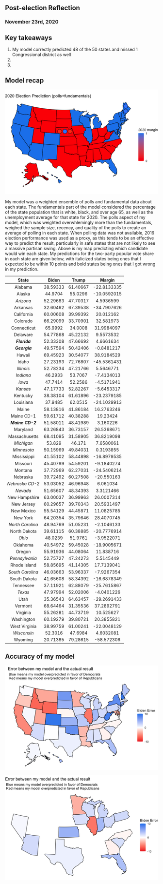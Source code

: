 ## Post-election Reflection
### November 23rd, 2020



## Key takeaways
1. My model correctly predicted 48 of the 50 states and missed 1 Congressional district as well
2. 
3. 

## Model recap

![](https://github.com/eric-white2021/gov1347blog/blob/gh-pages/final/2020pred_1.png?raw=true)

My model was a weighted ensemble of polls and fundamental data about each state. The fundamentals part of the model considered the percentage of the state population that is white, black, and over age 65, as well as the unemployment average for that state for 2020. The polls aspect of my model, which was weighted overwhlemingly more than the fundamentals, weighed the sample size, recency, and quality of the polls to create an average of polling in each state. When polling data was not available, 2016 election performance was used as a proxy, as this tends to be an effective way to predict the result, particularly in safe states that are not likely to see a massive partisan swing. Above is my map predicting which candidate would win each state. My predictions for the two-party popular vote share in each state are given below, with italicized states being ones that I expected to be within 10 points and bold states being ones that I got wrong in my prediction.

**State**|**Biden**|**Trump**|**Margin**
:-----:|:-----:|:-----:|:-----:
Alabama|38.59333|61.40667|-22.8133335
Alaska|44.9704|55.0296|-10.0592015
*Arizona*|52.29683|47.70317|4.5936599
Arkansas|32.60462|67.39538|-34.7907626
California|60.00608|39.99392|20.012162
Colorado|66.29099|33.70901|32.581973
Connecticut|65.9992|34.0008|31.9984097
Delaware|54.77868|45.22132|9.5573532
***Florida***|52.33308|47.66692|4.6661634
***Georgia***|49.57594|50.42406|-0.8481217
Hawaii|69.45923|30.54077|38.9184529
Idaho|27.23193|72.76807|-45.5361431
*Illinois*|52.78234|47.21766|5.5646771
*Indiana*|46.2933|53.7067|-7.4134013
*Iowa*|47.7414|52.2586|-4.5171941
*Kansas*|47.17733|52.82267|-5.6453317
Kentucky|38.38104|61.61896|-23.2379185
Louisiana|37.9485|62.0515|-24.1029913
Maine|58.13816|41.86184|16.2763246
Maine CD-1|59.61712|40.38288|19.23424
***Maine CD-2***|51.58011|48.41989|3.160226
Maryland|63.26843|36.73157|26.5368671
Massachusetts|68.41095|31.58905|36.8219098
*Michigan*|53.829|46.171|7.6580061
*Minnesota*|50.15969|49.84031|0.3193855
Mississippi|41.55102|58.44898|-16.8979535
Missouri|45.40799|54.59201|-9.1840274
Montana|37.72969|62.27031|-24.5406214
Nebraska|39.72492|60.27508|-20.550163
*Nebraska CD-2*|53.03052|46.96948|6.061034
*Nevada*|51.65607|48.34393|3.3121466
New Hampshire|63.00037|36.99963|26.0007314
New Jersey|60.29657|39.70343|20.5931497
New Mexico|55.54129|44.45871|11.0825785
New York|64.20354|35.79646|28.4070745
*North Carolina*|48.94769|51.05231|-2.1046133
North Dakota|39.61115|60.38885|-20.7776914
*Ohio*|48.0239|51.9761|-3.9522071
Oklahoma|40.54972|59.45028|-18.9005671
Oregon|55.91936|44.08064|11.838716
*Pennsylvania*|52.75727|47.24273|5.5145449
Rhode Island|58.85695|41.14305|17.7139041
*South Carolina*|46.03663|53.96337|-7.9267354
South Dakota|41.65608|58.34392|-16.6878349
Tennessee|37.11921|62.88079|-25.7615867
*Texas*|47.97994|52.02006|-4.0401226
Utah|35.36543|64.63457|-29.2691433
Vermont|68.64464|31.35536|37.2892791
Virginia|55.26281|44.73719|10.525627
Washington|60.19279|39.80721|20.3855821
West Virginia|38.99759|61.00241|-22.0048129
*Wisconsin*|52.3016|47.6984|4.6032081
Wyoming|20.71385|79.28615|-58.572306


## Accuracy of my model

![](https://github.com/eric-white2021/gov1347blog/blob/gh-pages/model_error_all.png?raw=true)

![](https://github.com/eric-white2021/gov1347blog/blob/gh-pages/model_error.png?raw=true)
